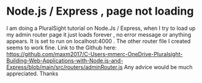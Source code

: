 
# Node.js / Express , page not loading

I am doing a PluralSight tutorial on Node.Js / Express, when I try to load up my admin router page it just loads forever , no error message or anything appears. It is set to run on localhost:4000 . The other router file I created seems to work fine.
Link to the Github here: https://github.com/maxm2017/C-Users-mmerc-OneDrive-Pluralsight-Building-Web-Applications-with-Node.js-and-Express/blob/main/src/routers/adminRouter.js
Any advice would be much appreciated. Thanks

        